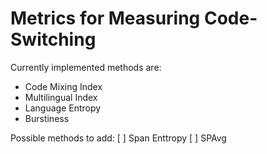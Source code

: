 # Metrics for Measuring Code-Switching

Currently implemented methods are:
- Code Mixing Index
- Multilingual Index
- Language Entropy
- Burstiness

Possible methods to add:
[ ] Span Enttropy
[ ] SPAvg
